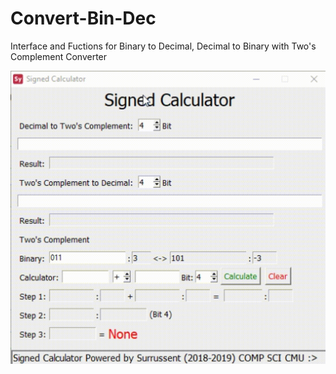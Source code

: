 # Convert-Bin-Dec 

Interface and Fuctions for Binary to Decimal, Decimal to Binary with Two's Complement Converter

![Interface](exprog.gif "Interface")
